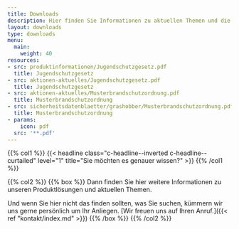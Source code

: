 ```yaml
---
title: Downloads
description: Hier finden Sie Informationen zu aktuellen Themen und die Sicherheitsdatenblätter zu unserem Produktlösungen.
layout: downloads
type: downloads
menu:
  main:
    weight: 40
resources:
- src: produktinformationen/Jugendschutzgesetz.pdf
  title: Jugendschutzgesetz
- src: aktionen-aktuelles/Jugendschutzgesetz.pdf
  title: Jugendschutzgesetz
- src: aktionen-aktuelles/Musterbrandschutzordnung.pdf
  title: Musterbrandschutzordnung
- src: sicherheitsdatenblaetter/grashobber/Musterbrandschutzordnung.pdf
  title: Musterbrandschutzordnung
- params:
    icon: pdf
  src: '**.pdf'
---
```

{{% col1 %}}
{{< headline class="c-headline--inverted c-headline--curtailed" level="1" title="Sie möchten es genauer wissen?" >}}
{{% /col1 %}}

{{% col2 %}}
{{% box %}}
Dann finden Sie hier weitere Informationen zu unseren Produktlösungen und aktuellen Themen.

Und wenn Sie hier nicht das finden sollten, was Sie suchen, kümmern wir uns gerne persönlich um Ihr Anliegen. [Wir freuen uns auf Ihren Anruf.]({{< ref "kontakt/index.md" >}})
{{% /box %}}
{{% /col2 %}}

